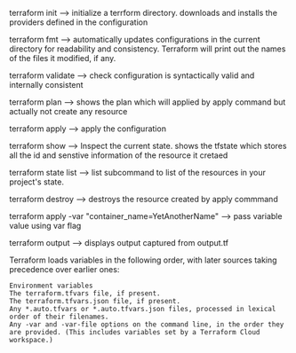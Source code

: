 terraform init --> initialize a terrform directory. downloads and installs the providers defined in the configuration

terraform fmt --> automatically updates configurations in the current directory for readability and consistency. Terraform will print out the names of the files it modified, if any.

terraform validate --> check configuration is syntactically valid and internally consistent

terraform plan --> shows the plan which will applied by apply command but actually not create any resource

terraform apply --> apply the configuration

terraform show --> Inspect the current state. shows the tfstate which stores all the id and senstive information of the resource it cretaed

terraform state list --> list subcommand to list of the resources in your project's state.

terraform destroy --> destroys the resource created by apply commmand

terraform apply -var "container_name=YetAnotherName" --> pass variable value using var flag

terraform output --> displays output captured from output.tf

Terraform loads variables in the following order, with later sources taking precedence over earlier ones:

    Environment variables
    The terraform.tfvars file, if present.
    The terraform.tfvars.json file, if present.
    Any *.auto.tfvars or *.auto.tfvars.json files, processed in lexical order of their filenames.
    Any -var and -var-file options on the command line, in the order they are provided. (This includes variables set by a Terraform Cloud workspace.)
